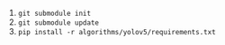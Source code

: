 1. `git submodule init`
2. `git submodule update`
3. `pip install -r algorithms/yolov5/requirements.txt`